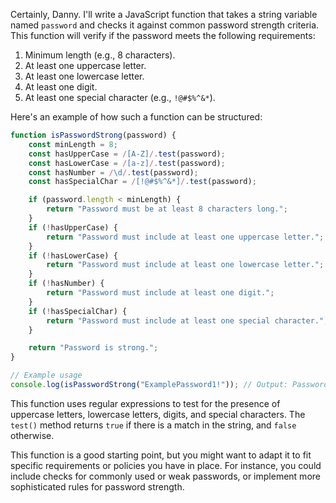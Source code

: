 Certainly, Danny. I'll write a JavaScript function that takes a string variable named `password` and checks it against common password strength criteria. This function will verify if the password meets the following requirements:

1. Minimum length (e.g., 8 characters).
2. At least one uppercase letter.
3. At least one lowercase letter.
4. At least one digit.
5. At least one special character (e.g., `!@#$%^&*`).

Here's an example of how such a function can be structured:

```javascript
function isPasswordStrong(password) {
    const minLength = 8;
    const hasUpperCase = /[A-Z]/.test(password);
    const hasLowerCase = /[a-z]/.test(password);
    const hasNumber = /\d/.test(password);
    const hasSpecialChar = /[!@#$%^&*]/.test(password);

    if (password.length < minLength) {
        return "Password must be at least 8 characters long.";
    }
    if (!hasUpperCase) {
        return "Password must include at least one uppercase letter.";
    }
    if (!hasLowerCase) {
        return "Password must include at least one lowercase letter.";
    }
    if (!hasNumber) {
        return "Password must include at least one digit.";
    }
    if (!hasSpecialChar) {
        return "Password must include at least one special character.";
    }

    return "Password is strong.";
}

// Example usage
console.log(isPasswordStrong("ExamplePassword1!")); // Output: Password is strong.
```

This function uses regular expressions to test for the presence of uppercase letters, lowercase letters, digits, and special characters. The `test()` method returns `true` if there is a match in the string, and `false` otherwise.

This function is a good starting point, but you might want to adapt it to fit specific requirements or policies you have in place. For instance, you could include checks for commonly used or weak passwords, or implement more sophisticated rules for password strength.
